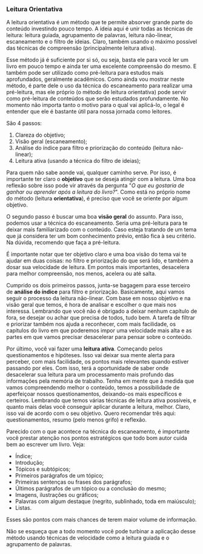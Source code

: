 ### Leitura Orientativa

A leitura orientativa é um método que te permite absorver grande parte do conteúdo investindo pouco tempo. A ideia aqui é unir todas as técnicas de leitura: leitura guiada, agrupamento de palavras, leitura não-linear, escaneamento e o filtro de ideias. Claro, também usando o máximo possível das técnicas de compreensão (principalmente leitura ativa).

Esse método já é suficiente por si só, ou seja, basta ele para você ler um livro em pouco tempo e ainda ter uma excelente compreensão do mesmo. E também pode ser utilizado como pré-leitura para estudos mais aprofundados, geralmente acadêmicos. Como ainda vou mostrar neste método, é parte dele o uso da técnica do escaneamento para realizar uma pré-leitura, mas ele próprio (o método de leitura orientativa) pode servir como pré-leitura de conteúdos que serão estudados profundamente. No momento não importa tanto o motivo para o qual vai aplicá-lo, o legal é entender que ele é bastante útil para nossa jornada como leitores.

São 4 passos:

1. Clareza do objetivo;
2. Visão geral (escaneamento);
3. Análise do índice para filtro e priorização do conteúdo (leitura não-linear);
4. Leitura ativa (usando a técnica do filtro de ideias);

Para quem não sabe aonde vai, qualquer caminho serve. Por isso, é importante ter claro o **objetivo** que se deseja atingir com a leitura. Uma boa reflexão sobre isso pode vir através da pergunta "*O que eu gostaria de ganhar ou aprender após a leitura do livro?*". Como está no próprio nome do método (leitura **orientativa**), é preciso que você se oriente por algum objetivo.

O segundo passo é buscar uma boa **visão geral** do assunto. Para isso, podemos usar a técnica do escaneamento. Seria uma pré-leitura para te deixar mais familiarizado com o conteúdo. Caso esteja tratando de um tema que já considera ter um bom conhecimento prévio, então fica à seu critério. Na dúvida, recomendo que faça a pré-leitura.

É importante notar que ter objetivo claro e uma boa visão do tema vai te ajudar em duas coisas: no filtro e priorização do que será lido, e também a dosar sua velocidade de leitura. Em pontos mais importantes, desacelera para melhor compreensão, nos menos, acelera ou até salta.

Cumprido os dois primeiros passos, junta-se bagagem para esse terceiro de **análise do índice** para filtro e priorização. Basicamente, aqui vamos seguir o processo da leitura não-linear. Com base em nosso objetivo e na visão geral que temos, é hora de analisar e escolher o que mais nos interessa. Lembrando que você não é obrigado a deixar nenhum capítulo de fora, se desejar ou achar que precisa de todos, tudo bem. A tarefa de filtrar e priorizar também nos ajuda a reconhecer, com mais facilidade, os capítulos do livro em que poderemos impor uma velocidade mais alta e as partes em que vamos precisar desacelerar para pensar sobre o conteúdo.

Por último, você vai fazer uma **leitura ativa**. Começando pelos questionamentos e hipóteses. Isso vai deixar sua mente alerta para perceber, com mais facilidade, os pontos mais relevantes quando estiver passando por eles. Com isso, terá a oportunidade de saber onde desacelerar sua leitura para um processamento mais profundo das informações pela memória de trabalho. Tenha em mente que à medida que vamos compreendendo melhor o conteúdo, temos a possibilidade de aperfeiçoar nossos questionamentos, deixando-os mais específicos e certeiros. Lembrando que temos várias técnicas de leitura ativa possíveis, e quanto mais delas você conseguir aplicar durante a leitura, melhor. Claro, isso vai de acordo com o seu objetivo. Quero recomendar três aqui: questionamentos, resumo (pelo menos grifo) e reflexão.

Parecido com o que acontece na técnica do escaneamento, é importante você prestar atenção nos pontos estratégicos que todo bom autor cuida bem ao escrever um livro. Veja:

* Índice;
* Introdução;
* Tópicos e subtópicos;
* Primeiros parágrafos de um tópico;
* Primeiras sentenças ou frases dos parágrafos;
* Últimos parágrafos de um tópico ou a conclusão do mesmo;
* Imagens, ilustrações ou gráficos;
* Palavras com algum destaque (negrito, sublinhado, toda em maiúsculo);
* Listas.

Esses são pontos com mais chances de terem maior volume de informação.

Não se esqueça que a todo momento você pode turbinar a aplicação desse método usando técnicas de velocidade como a leitura guiada e o agrupamento de palavras.

